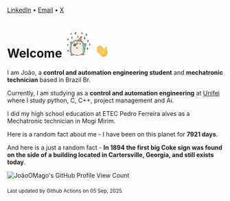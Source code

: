 [LinkedIn](https://www.linkedin.com/in/joão-pedro-gozzoli-b95641301/) &bull;
[Email](joaopedrogozzoli@gmail.com) &bull;
[X](https://x.com/jpp12prado)

# Welcome <img src="happy.gif" height="64px" /> <img src="wave.gif" height="32px" />

I am João, a  **control and automation engineering student** and **mechatronic technician** based in Brazil Br.

Currently, I am studying as a **control and automation engineering** at [Unifei](https://unifei.edu.br) where I study python, C, C++, project management and Ai.

I did my high school education at ETEC Pedro Ferreira alves as a Mechatronic technician in Mogi Mirim.

Here is a random fact about me - I have been on this planet for **7921 days**.

And here is a just a random fact -  **In 1894 the first big Coke sign was found on the side of a building located in Cartersville, Georgia, and still exists today**.

![JoãoOMago's GitHub Profile View Count](https://komarev.com/ghpvc/?username=JoaoOMago)

<sub>Last updated by Github Actions on 05 Sep, 2025.</sub>
